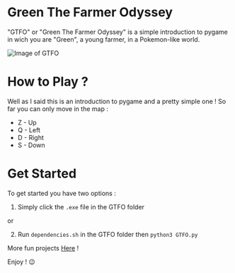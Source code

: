 # Green The Farmer Odyssey

"GTFO" or "Green The Farmer Odyssey"  is a simple introduction to pygame in wich you are "Green", a young farmer, in a Pokemon-like world. 

![Image of GTFO](https://i.ibb.co/sCg6QHC/GTFO2.png)




# How to Play ?

Well as I said this is an introduction to pygame and a pretty simple one ! So far you can only move in the map :

* Z - Up
* Q - Left
* D - Right
* S - Down

# Get Started 

To get started you have two options :

1. Simply click the `.exe` file in the GTFO folder 

or

2. Run `dependencies.sh` in the GTFO folder then `python3 GTFO.py`

More fun projects [Here](https://edenannonay.com) !

Enjoy ! 😉




